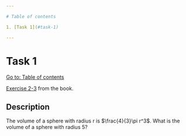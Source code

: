 ```yaml
---

# Table of contents

1. [Task 1](#task-1)

---
```


# Task 1

[Go to: Table of contents](#table-of-contents)

[Exercise 2-3](https://benlauwens.github.io/ThinkJulia.jl/latest/book.html#_exercises_2) from the book.

## Description

The volume of a sphere with radius r is $\frac{4}{3}\pi r^3$. What is the volume of a sphere with radius 5?
